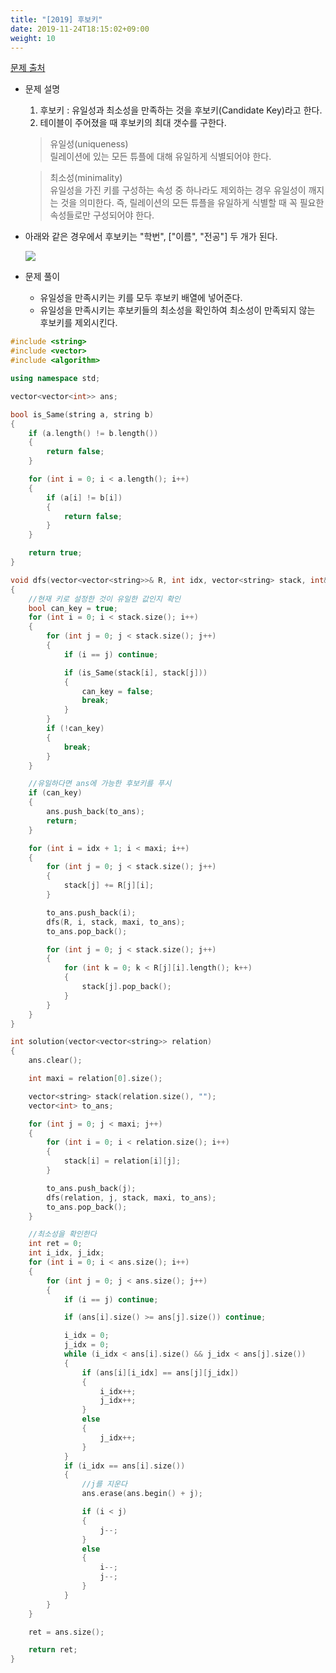```yaml
---
title: "[2019] 후보키"
date: 2019-11-24T18:15:02+09:00
weight: 10
---
```


[문제 출처](https://programmers.co.kr/learn/courses/30/lessons/42890)

- 문제 설명
	1. 후보키 : 유일성과 최소성을 만족하는 것을 후보키(Candidate Key)라고 한다.
	2. 테이블이 주어졌을 때 후보키의 최대 갯수를 구한다.
	
	>유일성(uniqueness)  
	릴레이션에 있는 모든 튜플에 대해 유일하게 식별되어야 한다.

	>최소성(minimality)  
	유일성을 가진 키를 구성하는 속성 중 하나라도 제외하는 경우 유일성이 깨지는 것을 의미한다. 즉, 릴레이션의 모든 튜플을 유일하게 식별할 때 꼭 필요한 속성들로만 구성되어야 한다.
	
- 아래와 같은 경우에서 후보키는 "학번", ["이름", "전공"] 두 개가 된다.

	![](/images/key1.jpg)

- 문제 풀이
	- 유일성을 만족시키는 키를 모두 후보키 배열에 넣어준다.
	- 유일성을 만족시키는 후보키들의 최소성을 확인하여 최소성이 만족되지 않는 후보키를 제외시킨다.
	
```cpp
#include <string>
#include <vector>
#include <algorithm>

using namespace std;

vector<vector<int>> ans;

bool is_Same(string a, string b)
{
	if (a.length() != b.length())
	{
		return false;
	}

	for (int i = 0; i < a.length(); i++)
	{
		if (a[i] != b[i])
		{
			return false;
		}
	}

	return true;
}

void dfs(vector<vector<string>>& R, int idx, vector<string> stack, int& maxi, vector<int> to_ans)
{
	//현재 키로 설정한 것이 유일한 값인지 확인
	bool can_key = true;
	for (int i = 0; i < stack.size(); i++)
	{
		for (int j = 0; j < stack.size(); j++)
		{
			if (i == j) continue;

			if (is_Same(stack[i], stack[j]))
			{
				can_key = false;
				break;
			}
		}
		if (!can_key)
		{
			break;
		}
	}

	//유일하다면 ans에 가능한 후보키를 푸시
	if (can_key)
	{
		ans.push_back(to_ans);
		return;
	}

	for (int i = idx + 1; i < maxi; i++)
	{
		for (int j = 0; j < stack.size(); j++)
		{
			stack[j] += R[j][i];
		}

		to_ans.push_back(i);
		dfs(R, i, stack, maxi, to_ans);
		to_ans.pop_back();

		for (int j = 0; j < stack.size(); j++)
		{
			for (int k = 0; k < R[j][i].length(); k++)
			{
				stack[j].pop_back();
			}
		}
	}
}

int solution(vector<vector<string>> relation)
{
	ans.clear();

	int maxi = relation[0].size();

	vector<string> stack(relation.size(), "");
	vector<int> to_ans;

	for (int j = 0; j < maxi; j++)
	{
		for (int i = 0; i < relation.size(); i++)
		{
			stack[i] = relation[i][j];
		}

		to_ans.push_back(j);
		dfs(relation, j, stack, maxi, to_ans);
		to_ans.pop_back();
	}

	//최소성을 확인한다
	int ret = 0;
	int i_idx, j_idx;
	for (int i = 0; i < ans.size(); i++)
	{
		for (int j = 0; j < ans.size(); j++)
		{
			if (i == j) continue;

			if (ans[i].size() >= ans[j].size()) continue;

			i_idx = 0;
			j_idx = 0;
			while (i_idx < ans[i].size() && j_idx < ans[j].size())
			{
				if (ans[i][i_idx] == ans[j][j_idx])
				{
					i_idx++;
					j_idx++;
				}
				else
				{
					j_idx++;
				}
			}
			if (i_idx == ans[i].size())
			{
				//j를 지운다
				ans.erase(ans.begin() + j);

				if (i < j)
				{
					j--;
				}
				else
				{
					i--;
					j--;
				}
			}
		}
	}

	ret = ans.size();

	return ret;
}
```